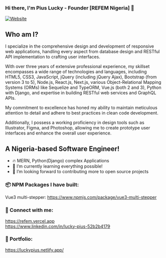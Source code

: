 ### Hi there, I'm Pius Lucky - Founder [REFEM Nigeria] 👋

[![Website](https://img.shields.io/website?label=https://refem.vercel.app&style=for-the-badge&url=https://refem.vercel.app)](https://refem.vercel.app)

## Who am I?
I specialize in the comprehensive design and development of responsive web applications, handling every aspect from database design and RESTful API implementation to crafting user interfaces.

With over three years of extensive professional experience, my skillset encompasses a wide range of technologies and languages, including HTML5, CSS3, JavaScript, jQuery (including jQuery Ajax), Bootstrap (from version 3 to 5), Node.js, React.js, Next.js, various Object-Relational Mapping Systems (ORMs) like Sequelize and TypeORM, Vue.js (both 2 and 3), Python with Django, and expertise in building RESTful web services and GraphQL APIs.

My commitment to excellence has honed my ability to maintain meticulous attention to detail and adhere to best practices in clean code development.

Additionally, I possess a working proficiency in design tools such as Illustrator, Figma, and Photoshop, allowing me to create prototype user interfaces and enhance the overall user experience.


## A Nigeria-based Software Engineer!

- 🔥 MERN, Python(Django) complex Applications 
- 🌱 I’m currently learning everything possible!
- 🚀 I’m looking forward to contributing more to open source projects


### 📦 NPM Packages I have built: 
Vue3 multi-stepper: https://www.npmjs.com/package/vue3-multi-stepper


### 🤙 Connect with me:

https://refem.vercel.app <br />
https://www.linkedin.com/in/lucky-pius-52b2b4179


### 🐐 Portfolio: 
https://luckypius.netlify.app/

